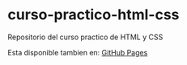 # curso-practico-html-css
Repositorio del curso practico de HTML y CSS

Esta disponible tambien en: [GitHub Pages](https://xhuniktzi.github.io/curso-practico-html-css/)

